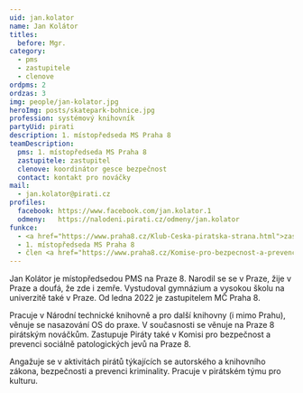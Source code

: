 ```yaml
---
uid: jan.kolator
name: Jan Kolátor
titles:
  before: Mgr.
category:
  - pms
  - zastupitele
  - clenove
ordpms: 2
ordzas: 3
img: people/jan-kolator.jpg
heroImg: posts/skatepark-bohnice.jpg
profession: systémový knihovník
partyUid: pirati
description: 1. místopředseda MS Praha 8
teamDescription:
  pms: 1. místopředseda MS Praha 8
  zastupitele: zastupitel
  clenove: koordinátor gesce bezpečnost
  contact: kontakt pro nováčky
mail:
  - jan.kolator@pirati.cz
profiles:
  facebook: https://www.facebook.com/jan.kolator.1
  odmeny:   https://nalodeni.pirati.cz/odmeny/jan.kolator
funkce:
  - <a href="https://www.praha8.cz/Klub-Ceska-piratska-strana.html">zastupitel MČ Praha 8</a>
  - 1. místopředseda MS Praha 8
  - člen <a href="https://www.praha8.cz/Komise-pro-bezpecnost-a-prevenci-socialnepatologickych-jevu-2018-2022.html">Komise pro bezpečnost a prevenci sociálně patologických jevů RMČP8</a>
---
```


Jan Kolátor je místopředsedou PMS na Praze 8. Narodil se se v Praze, žije v Praze a doufá, že zde i zemře. Vystudoval gymnázium a vysokou školu na univerzitě také v Praze. Od ledna 2022 je zastupitelem MČ Praha 8.

Pracuje v Národní technické knihovně a pro další knihovny (i mimo Prahu), věnuje se nasazování OS do praxe. V současnosti se věnuje na Praze 8 pirátským nováčkům. Zastupuje Piráty také v Komisi pro bezpečnost a prevenci sociálně patologických jevů na Praze 8.

Angažuje se v aktivitách pirátů týkajících se autorského a knihovního zákona, bezpečnosti a prevenci kriminality. Pracuje v pirátském týmu pro kulturu.


